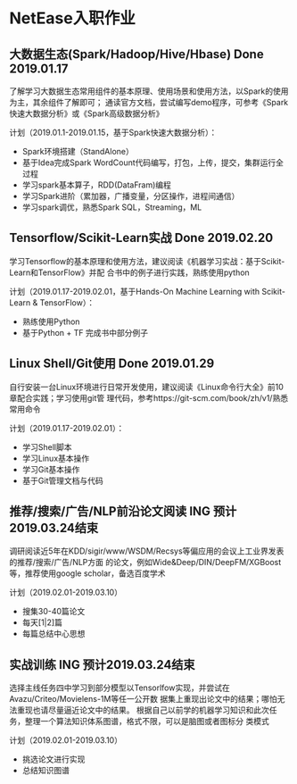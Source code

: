 # NetEase入职作业

## 大数据生态(Spark/Hadoop/Hive/Hbase) Done 2019.01.17

了解学习大数据生态常用组件的基本原理、使用场景和使用方法，以Spark的使用为主，其余组件了解即可；
通读官方文档，尝试编写demo程序，可参考《Spark快速大数据分析》或《Spark高级数据分析》

计划（2019.01.1-2019.01.15，基于Spark快速大数据分析）：
- Spark环境搭建（StandAlone）
- 基于Idea完成Spark WordCount代码编写，打包，上传，提交，集群运行全过程
- 学习spark基本算子，RDD(DataFram)编程
- 学习Spark进阶（累加器，广播变量，分区操作，进程间通信）
- 学习spark调优，熟悉Spark SQL，Streaming，ML

## Tensorflow/Scikit-Learn实战 Done 2019.02.20

学习Tensorflow的基本原理和使用方法，建议阅读《机器学习实战：基于Scikit-Learn和TensorFlow》并配
合书中的例子进行实践，熟练使用python

计划（2019.01.17-2019.02.01，基于Hands-On Machine Learning with Scikit-Learn & TensorFlow）：
- 熟练使用Python
- 基于Python + TF 完成书中部分例子

## Linux Shell/Git使用 Done 2019.01.29

自行安装一台Linux环境进行日常开发使用，建议阅读《Linux命令行大全》前10章配合实践；学习使用git管
理代码，参考https://git-scm.com/book/zh/v1/熟悉常用命令

计划（2019.01.17-2019.02.01）：
- 学习Shell脚本
- 学习Linux基本操作
- 学习Git基本操作
- 基于Git管理文档与代码

## 推荐/搜索/广告/NLP前沿论文阅读  ING 预计2019.03.24结束

调研阅读近5年在KDD/sigir/www/WSDM/Recsys等偏应用的会议上工业界发表的推荐/搜索/广告/NLP方面
的论文，例如Wide&Deep/DIN/DeepFM/XGBoost等，推荐使用google scholar，备选百度学术

计划（2019.02.01-2019.03.10）
- 搜集30-40篇论文
- 每天[1|2]篇
- 每篇总结中心思想

## 实战训练 ING 预计2019.03.24结束

选择主线任务四中学习到部分模型以Tensorlfow实现，并尝试在Avazu/Criteo/Movielens-1M等任一公开数
据集上重现出论文中的结果；哪怕无法重现也请尽量逼近论文中的结果。
根据自己以前学的机器学习知识和此次任务，整理一个算法知识体系图谱，格式不限，可以是脑图或者图标分
类模式

计划（2019.02.01-2019.03.10）
- 挑选论文进行实现
- 总结知识图谱
